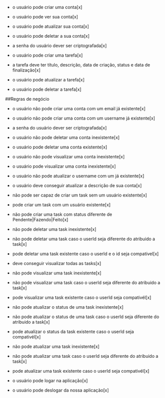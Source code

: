 - o usuário pode criar uma conta[x]
- o usuário pode ver sua conta[x]
- o usuário pode atualizar sua conta[x]
- o usuário pode deletar a sua conta[x]
- a senha do usuário dever ser criptografada[x]

- o usuário pode criar uma tarefa[x]
- a tarefa deve ter título, descrição, data de criação, status e data de finalização[x]
- o usuário pode atualizar a tarefa[x]
- o usuário pode deletar a tarefa[x]

##Regras de negócio 
- o usuário não pode criar uma conta com um email já existente[x]
- o usuário não pode criar uma conta com um username já existente[x]
- a senha do usuário dever ser criptografada[x]
- o usuário não pode deletar uma conta inexistente[x]
- o usuário pode deletar uma conta existente[x]
- o usuário não pode visualizar uma conta inexistente[x]
- o usuário pode visualizar uma conta inexistente[x]
- o usuário não pode atualizar o username com um já existente[x]
- o usuário deve conseguir atualizar a descrição de sua conta[x]

- não pode ser capaz de criar um task sem um usuário existente[x]
- pode criar um task com um usuário existente[x]
- não pode criar uma task com status diferente de Pendente|Fazendo|Feito[x]
- não pode deletar uma task inexistente[x]
- não pode deletar uma task caso o userId seja diferente do atribuido a task[x]
- pode deletar uma task existente caso o userId e o id seja compatível[x]
- deve conseguir visualizar todas as tasks[x]
- não pode visualizar uma task inexistente[x]
- não pode visualizar uma task caso o userId seja diferente do atribuido a task[x]
- pode visualizar uma task existente caso o userId seja compativél[x]
- não pode atualizar o status de uma task inexistente[x]
- não pode atualizar o status de uma task caso o userId seja diferente do atribuido a task[x]
- pode atualizar o status da task existente caso o userId seja compativél[x]
- não pode atualizar uma task inexistente[x]
- não pode atualizar uma task caso o userId seja diferente do atribuido a task[x]
- pode atualizar uma task existente caso o userId seja compativél[x]



- o usuário pode logar na aplicação[x]
- o usuário pode deslogar da nossa aplicação[x]

